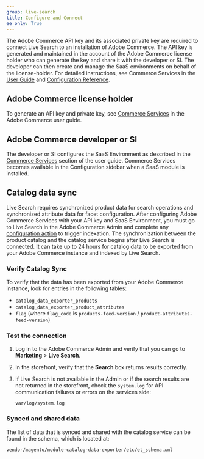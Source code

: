 ```yaml
---
group: live-search
title: Configure and Connect
ee_only: True
---
```


The Adobe Commerce API key and its associated private key are required to connect Live Search to an installation of Adobe Commerce. The API key is generated and maintained in the account of the Adobe Commerce license holder who can generate the key and share it with the developer or SI. The developer can then create and manage the SaaS environments on behalf of the license-holder. For detailed instructions, see Commerce Services in the [User Guide](https://docs-beta.magento.com/user-guide/system/saas.html) and [Configuration Reference](https://docs-beta.magento.com/user-guide/configuration/services/saas.html).

## Adobe Commerce license holder

To generate an API key and private key, see [Commerce Services](https://docs-beta.magento.com/user-guide/system/saas.html) in the Adobe Commerce user guide.

## Adobe Commerce developer or SI

The developer or SI configures the SaaS Environment as described in the [Commerce Services](https://docs-beta.magento.com/user-guide/configuration/services/saas.html) section of the user guide. Commerce Services becomes available in the Configuration sidebar when a SaaS module is installed.

## Catalog data sync

Live Search requires synchronized product data for search operations and synchronized attribute data for facet configuration. After configuring Adobe Commerce Services with your API key and SaaS Environment, you must go to Live Search in the Adobe Commerce Admin and complete any [configuration action](https://docs-beta.magento.com/user-guide/live-search/onboarding.html) to trigger indexation. The synchronization between the product catalog and the catalog service begins after Live Search is connected. It can take up to 24 hours for catalog data to be exported from your Adobe Commerce instance and indexed by Live Search.

### Verify Catalog Sync

To verify that the data has been exported from your Adobe Commerce instance, look for entries in the following tables:

-  `catalog_data_exporter_products`
-  `catalog_data_exporter_product_attributes`
-  `flag` (where `flag_code` is `products-feed-version` / `product-attributes-feed-version`)

### Test the connection

1. Log in to the Adobe Commerce Admin and verify that you can go to **Marketing** > **Live Search**.

1. In the storefront, verify that the **Search** box returns results correctly.

1. If Live Search is not available in the Admin or if the search results are not returned in the storefront, check the `system.log` for API communication failures or errors on the services side:

   `var/log/system.log`

### Synced and shared data

The list of data that is synced and shared with the catalog service can be found in the schema, which is located at: 

`vendor/magento/module-catalog-data-exporter/etc/et_schema.xml`
